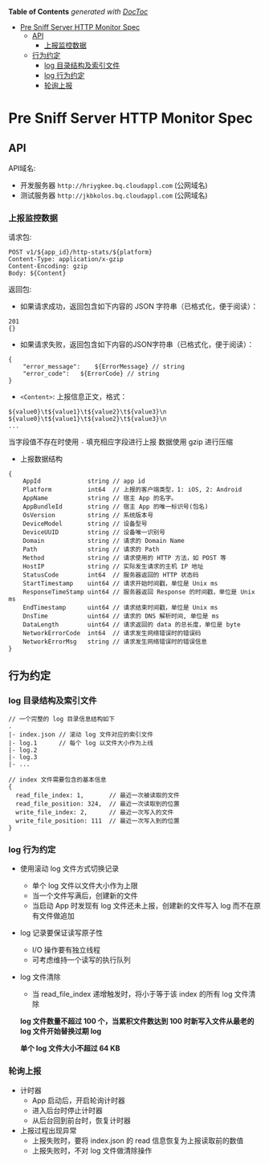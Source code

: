 <!-- START doctoc generated TOC please keep comment here to allow auto update -->
<!-- DON'T EDIT THIS SECTION, INSTEAD RE-RUN doctoc TO UPDATE -->
**Table of Contents**  *generated with [DocToc](https://github.com/thlorenz/doctoc)*

- [Pre Sniff Server HTTP Monitor Spec](#pre-sniff-server-http-monitor-spec)
  - [API](#api)
    - [上报监控数据](#%E4%B8%8A%E6%8A%A5%E7%9B%91%E6%8E%A7%E6%95%B0%E6%8D%AE)
  - [行为约定](#%E8%A1%8C%E4%B8%BA%E7%BA%A6%E5%AE%9A)
    - [log 目录结构及索引文件](#log-%E7%9B%AE%E5%BD%95%E7%BB%93%E6%9E%84%E5%8F%8A%E7%B4%A2%E5%BC%95%E6%96%87%E4%BB%B6)
    - [log 行为约定](#log-%E8%A1%8C%E4%B8%BA%E7%BA%A6%E5%AE%9A)
    - [轮询上报](#%E8%BD%AE%E8%AF%A2%E4%B8%8A%E6%8A%A5)

<!-- END doctoc generated TOC please keep comment here to allow auto update -->

# Pre Sniff Server HTTP Monitor Spec

## API

API域名: 

* 开发服务器 `http://hriygkee.bq.cloudappl.com` (公网域名)
* 测试服务器 `http://jkbkolos.bq.cloudappl.com` (公网域名)

### 上报监控数据

请求包:
```
POST v1/${app_id}/http-stats/${platform}
Content-Type: application/x-gzip
Content-Encoding: gzip
Body: ${Content}
```

返回包:

- 如果请求成功，返回包含如下内容的 JSON 字符串（已格式化，便于阅读）：
```
201
{}
```

- 如果请求失败，返回包含如下内容的JSON字符串（已格式化，便于阅读）：
```
{
    "error_message":    ${ErrorMessage} // string
    "error_code":   ${ErrorCode} // string
}
```

* `<Content>`: 上报信息正文，格式：
```
${value0}\t${value1}\t${value2}\t${value3}\n
${value0}\t${value1}\t${value2}\t${value3}\n
...
```
当字段值不存在时使用 `-` 填充相应字段进行上报
数据使用 gzip 进行压缩

* 上报数据结构
```
{
	AppId             string // app id
	Platform          int64  // 上报的客户端类型，1: iOS, 2: Android
	AppName           string // 宿主 App 的名字。
	AppBundleId       string // 宿主 App 的唯一标识号(包名)
	OsVersion         string // 系统版本号
	DeviceModel       string // 设备型号
	DeviceUUID        string // 设备唯一识别号
	Domain            string // 请求的 Domain Name
	Path              string // 请求的 Path
	Method            string // 请求使用的 HTTP 方法，如 POST 等
	HostIP            string // 实际发生请求的主机 IP 地址
	StatusCode        int64  // 服务器返回的 HTTP 状态码
	StartTimestamp    uint64 // 请求开始时间戳，单位是 Unix ms
	ResponseTimeStamp uint64 // 服务器返回 Response 的时间戳，单位是 Unix ms
	EndTimestamp      uint64 // 请求结束时间戳，单位是 Unix ms
	DnsTime           uint64 // 请求的 DNS 解析时间, 单位是 ms
	DataLength        uint64 // 请求返回的 data 的总长度，单位是 byte
	NetworkErrorCode  int64  // 请求发生网络错误时的错误码
	NetworkErrorMsg   string // 请求发生网络错误时的错误信息
}
```

## 行为约定

### log 目录结构及索引文件

```
// 一个完整的 log 目录信息结构如下
.
|- index.json // 滚动 log 文件对应的索引文件
|- log.1      // 每个 log 以文件大小作为上线
|- log.2
|- log.3
|- ...
```

```
// index 文件需要包含的基本信息
{
  read_file_index: 1,       // 最近一次被读取的文件
  read_file_position: 324,  // 最近一次读取到的位置
  write_file_index: 2,      // 最近一次写入的文件
  write_file_position: 111  // 最近一次写入到的位置
}
```

### log 行为约定

- 使用滚动 log 文件方式切换记录
  - 单个 log 文件以文件大小作为上限
  - 当一个文件写满后，创建新的文件
  - 当启动 App 时发现有 log 文件还未上报，创建新的文件写入 log 而不在原有文件做追加
- log 记录要保证读写原子性
  - I/O 操作要有独立线程
  - 可考虑维持一个读写的执行队列
- log 文件清除
  - 当 read_file_index 递增触发时，将小于等于该 index 的所有 log 文件清除
  
  **log 文件数量不超过 100 个，当累积文件数达到 100 时新写入文件从最老的 log 文件开始替换过期 log**
  
  **单个 log 文件大小不超过 64 KB**
  

### 轮询上报

- 计时器
  - App 启动后，开启轮询计时器
  - 进入后台时停止计时器
  - 从后台回到前台时，恢复计时器
- 上报过程出现异常
  - 上报失败时，要将 index.json 的 read 信息恢复为上报读取前的数值
  - 上报失败时，不对 log 文件做清除操作